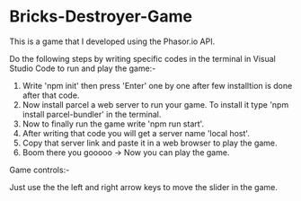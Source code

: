 # Bricks-Destroyer-Game
This is a game that I developed using the Phasor.io API.

Do the following steps by writing specific codes in the terminal in Visual Studio Code to run and play the game:- 

1) Write 'npm init' then press 'Enter' one by one after few installtion is done after that code.
2) Now install parcel a web server to run your game. To install it type 'npm install parcel-bundler' in the terminal.
3) Now to  finally run the game write 'npm run start'.
4) After writing that code you will get a server name 'local host'.
5) Copy that server link and paste it in a web browser to play the game.
6) Boom there you gooooo -> Now you can play the game.

Game controls:-

Just use the the left and right arrow keys to move the slider in the game.
